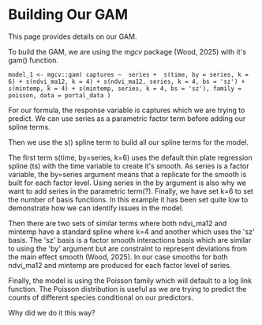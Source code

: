 # Building Our GAM

This page provides details on our GAM.

To build the GAM, we are using the _mgcv_ package (Wood, 2025) with it's gam() function.

`model_1 <- mgcv::gam(
  captures ~ 
    series + 
    s(time, by = series, k = 6) +
    s(ndvi_ma12, k = 4) +
    s(ndvi_ma12, series, k = 4, bs = 'sz') +
    s(mintemp, k = 4) +
    s(mintemp, series, k = 4, bs = 'sz'),
  family = poisson,
  data = portal_data
)`

For our formula, the response variable is captures which we are trying to predict. We can use series as a parametric factor term before adding our spline terms.

Then we use the s() spline term to build all our spline terms for the model.

The first term s(time, by=series, k=6) uses the default thin plate regression spline (ts) with the time variable to create it's smooth. As series is a factor variable, the by=series argument means that a replicate for the smooth is built for each factor level. Using series in the by argument is also why we want to add series in the parametric term(?). Finally, we have set k=6 to set the number of basis functions. In this example it has been set quite low to demonstrate how we can identify issues in the model.

Then there are two sets of similar terms where both ndvi\_ma12 and mintemp have a standard spline where k=4 and another which uses the 'sz' basis. The 'sz' basis is a factor smooth interactions basis which are similar to using the 'by' argument but are constraint to represent deviations from the main effect smooth (Wood, 2025). In our case smooths for both ndvi\_ma12 and mintemp are produced for each factor level of series.

Finally, the model is using the Poisson family which will default to a log link function. The Poisson distribution is useful as we are trying to predict the counts of different species conditional on our predictors.

Why did we do it this way?
